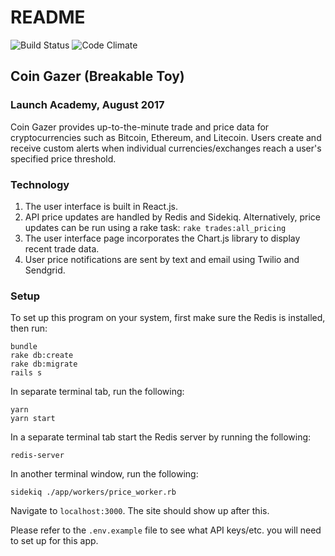 

# README
![Build Status](https://codeship.com/projects/5f17c330-578d-0135-6f2c-3e9c72e1d412/status?branch=master)
![Code Climate](https://codeclimate.com/github/Geoooorge/crypto_price_pro.png)

## Coin Gazer (Breakable Toy)
### Launch Academy, August 2017

Coin Gazer provides up-to-the-minute trade and price data for cryptocurrencies such as Bitcoin, Ethereum, and Litecoin. Users create and receive custom alerts when individual currencies/exchanges reach a user's specified price threshold.

### Technology

1. The user interface is built in React.js.
2. API price updates are handled by Redis and Sidekiq. Alternatively, price updates can be run using a rake task:
`rake trades:all_pricing`
3. The user interface page incorporates the Chart.js library to display recent trade data.
4. User price notifications are sent by text and email using Twilio and Sendgrid.


### Setup
To set up this program on your system, first make sure the Redis is installed, then run:

```
bundle
rake db:create
rake db:migrate
rails s
```


In separate terminal tab, run the following:

```
yarn
yarn start
```

In a separate terminal tab start the Redis server by running the following:
```
redis-server
```

In another terminal window, run the following:
```
sidekiq ./app/workers/price_worker.rb
```

Navigate to `localhost:3000`. The site should show up after this.

Please refer to the `.env.example` file to see what API keys/etc. you will need to set up for this app.
